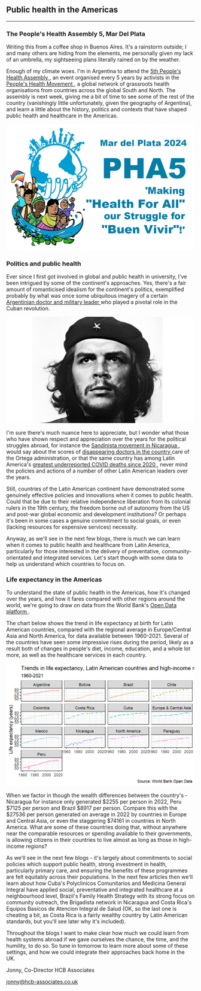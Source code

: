 ## Public health in the Americas

---

### The People's Health Assembly 5, Mar Del Plata

Writing this from a coffee shop in Buenos Aires. It's a rainstorm outside; I and many others are hiding from the elements, me personally given my lack of an umbrella, my sightseeing plans literally rained on by the weather.

Enough of my climate woes. I'm in Argentina to attend the <a href="https://phmovement.org/pha5"> 5th People's Health Assembly </a>, an event organised every 5 years by activists in the <a href="https://phmovement.org/"> People's Health Movement </a>, a global network of grassroots health organisations from countries across the global South and North. The assembly is next week, giving me a bit of time to see some of the rest of the country (vanishingly little unfortunately, given the geography of Argentina), and learn a little about the history, politics and contexts that have shaped public health and healthcare in the Americas.

![PHA5](/assets/pha5.png)

### Politics and public health

Ever since I first got involved in global and public health in university, I've been intrigued by some of the continent's approaches. Yes, there's a fair amount of romanticised idealism for the continent's politics, exemplified probably by what was once some ubiquitous imagery of a certain <a href="https://www.britannica.com/biography/Che-Guevara"> Argentinian doctor and military leader <a/> who played a pivotal role in the Cuban revolution. 

![Che Guevara](/assets/che.jpg)

I'm sure there's much nuance here to appreciate, but I wonder what those who have shown respect and appreciation over the years for the political struggles abroad, for instance the <a href="https://es.wikipedia.org/wiki/Frente_Sandinista_de_Liberaci%C3%B3n_Nacional"> Sandinista movement in Nicaragua <a/>, would say about the scores of <a href="https://www.amnesty.org/en/latest/news/2021/09/prison-economic-ruin-repression-exile-nicaraguas-health-workers/"> disappearing doctors in the country <a/> care of the Ortega administration, or that the same country has among Latin America's <a href="https://confidencial.digital/english/who-report-covid-deaths-vastly-underreported-in-nicaragua/"> greatest underreported COVID deaths since 2020 </a>, never mind the policies and actions of a number of other Latin American leaders over the years.

Still, countries of the Latin American continent have demonstrated some genuinely effective policies and innovations when it comes to public health. Could that be due to their relative independence liberation from its colonial rulers in the 19th century, the freedom borne out of autonomy from the US and post-war global economic and development institutions? Or perhaps it's been in some cases a genuine commitment to social goals, or even (lacking resources for expensive services) necessity. 

Anyway, as we'll see in the next few blogs, there is much we can learn when it comes to public health and healthcare from Latin America, particularly for those interested in the delivery of preventative, community-orientated and integrated services. Let's start though with some data to help us understand which countries to focus on.

### Life expectancy in the Americas

To understand the state of public health in the Americas, how it's changed over the years, and how it fares compared with other regions  around the world, we're going to draw on data from the World Bank's <a href="https://data.worldbank.org/"> Open Data platform <a/>. 

The chart below shows the trend in life expectancy at birth for Latin American countries, compared with the regional average in Europe/Central Asia and North America, for data available between 1960-2021. Several of the countries have seen some impressive rises during the period, likely as a result both of changes in people's diet, income, education, and a whole lot more, as well as the healthcare services in each country. 

![Life expectancy trends](/assets/la_le_trends.png)

When we factor in though the wealth differences between the country's - Nicaragua for instance only generated $2255 per person in 2022, Peru $7125 per person and Brazil $8917 per person. Compare this with the $27536 per person generated on average in 2022 by countries in Europe and Central Asia, or even the staggering $74161 in countries in North America. What are some of these countries doing that, without anywhere near the comparable resources or spending available to their governments, is allowing citizens in their countries to live almost as long as those in high-income regions?

As we'll see in the next few blogs - it's largely about commitments to social policies which support public health, strong investment in health, particularly primary care, and ensuring the benefits of these programmes are felt equitably across their populations. In the next few articles then we'll learn about how Cuba's Polyclinicos Comunitarios and Medicina General Integral have applied social, preventative and integrated healthcare at a neighbourhood level, Brazil's Family Health Strategy with its strong focus on community outreach, the Brigadista network in Nicaragua and Costa Rica's Equipos Basicos de Atencion Integral de Salud (OK, so the last one is cheating a bit, as Costa Rica is a fairly wealthy country by Latin American standards, but you'll see later why it's included).

Throughout the blogs I want to make clear how much we could learn from health systems abroad if we gave ourselves the chance, the time, and the humility, to do so. So tune in tomorrow to learn more about some of these settings, and how we could integrate their approaches back home in the UK.

Jonny, Co-Director HCB Associates

<a href="mailto:jonny@hcb-associates.co.uk
">jonny@hcb-associates.co.uk</a>

